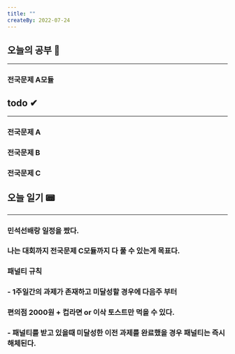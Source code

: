 ```yaml
---
title: ""
createBy: 2022-07-24
---
```

## 오늘의 공부 🎉
---
### 전국문제 A모듈

## todo ✔
---
### 전국문제 A
### 전국문제 B
### 전국문제 C

## 오늘 일기 📟
---
### 민석선배랑 일정을 짰다.
### 나는 대회까지 전국문제 C모듈까지 다 풀 수 있는게 목표다.
### 패널티 규칙 
### - 1주일간의 과제가 존재하고 미달성할 경우에 다음주 부터  
### 편의점 2000원 + 컵라면  or 이삭 토스트만 먹을 수 있다.
### - 패널티를 받고 있을때 미달성한 이전 과제를 완료했을 경우 패널티는 즉시 해체된다.